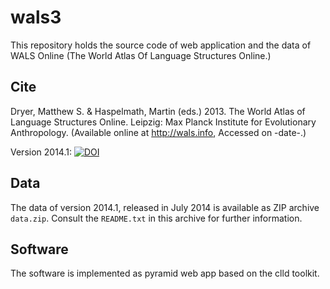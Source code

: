 wals3
=====

This repository holds the source code of web application and the data of WALS Online (The World Atlas Of Language Structures Online.)


Cite
----

Dryer, Matthew S. & Haspelmath, Martin (eds.) 2013.
The World Atlas of Language Structures Online.
Leipzig: Max Planck Institute for Evolutionary Anthropology.
(Available online at http://wals.info, Accessed on -date-.) 

Version 2014.1: [![DOI](https://zenodo.org/badge/5142/clld/wals3.png)](http://dx.doi.org/10.5281/zenodo.10995)



Data
----

The data of version 2014.1, released in July 2014 is available as ZIP archive `data.zip`. Consult the `README.txt` in this archive for
further information.



Software
--------

The software is implemented as pyramid web app based on the clld toolkit.

